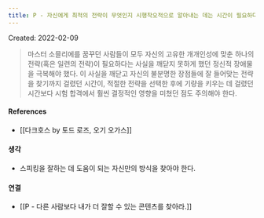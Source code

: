 ```yaml
---
title: P - 자신에게 최적의 전략이 무엇인지 시행착오적으로 알아내는 데는 시간이 필요하다
---
```


Created: 2022-02-09

>마스터 소믈리에를 꿈꾸던 사람들이 모두 자신의 고유한 개개인성에 맞춘 하나의 전략(혹은 일련의 전략)이 필요하다는 사실을 깨닫지 못하게 했던 정신적 장애물을 극복해야 했다. 이 사실을 깨닫고 자신의 불분명한 장점들에 잘 들어맞는 전략을 찾기까지 걸렸던 시간이, 적절한 전략을 선택한 후에 기량을 키우는 데 걸렸던 시간보다 시험 합격에서 훨씬 결정적인 영향을 미쳤던 점도 주의해야 한다.

#### References
- [[다크호스 by 토드 로즈, 오기 오가스]]

#### 생각
- 스피킹을 잘하는 데 도움이 되는 자신만의 방식을 찾아야 한다.

#### 연결
- [[P - 다른 사람보다 내가 더 잘할 수 있는 콘텐츠를 찾아라.]]